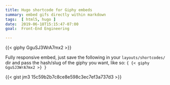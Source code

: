 ```yaml
---
title: Hugo shortcode for Giphy embeds
summary: embed gifs directly within markdown
tags:  [ html5, hugo ]
date:  2019-06-18T15:15:47-07:00
goal:  Front-End Engineering

---
```


{{< giphy GguSJ3WrA7mx2 >}}

Fully responsive embed, just save the following in your
`layouts/shortcodes/` dir and pass the hash/slug of the giphy you want,
like so: `{ {< giphy GguSJ3WrA7mx2 >} }`


{{< gist jm3 15c59b2b7c8ce8e598c3ec7ef3a737d3 >}}

